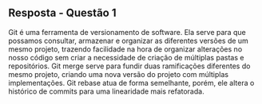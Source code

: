 ## Resposta - Questão 1
Git é uma ferramenta de versionamento de software. Ela serve para que possamos consultar, armazenar e organizar as diferentes versões de um mesmo projeto, trazendo facilidade na hora de organizar alterações no nosso código sem criar a necessidade de criação de múltiplas pastas e repositórios. Git merge serve para fundir duas ramificações diferentes do mesmo projeto, criando uma nova versão do projeto com múltiplas implementações. Git rebase atua de forma semelhante, porém, ele altera o histórico de commits para uma linearidade mais refatorada.
